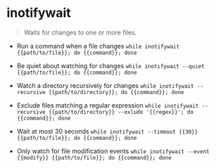 # inotifywait
> Waits for changes to one or more files.

- Run a command when a file changes
`while inotifywait {{path/to/file}}; do {{command}}; done`

- Be quiet about watching for changes
`while inotifywait --quiet {{path/to/file}}; do {{command}}; done`

- Watch a directory recursively for changes
`while inotifywait --recursive {{path/to/directory}}; do {{command}}; done`

- Exclude files matching a regular expression
`while inotifywait --recursive {{path/to/directory}} --exlude '{{regex}}'; do {{command}}; done`

- Wait at most 30 seconds
`while inotifywait --timeout {{30}} {{path/to/file}}; do {{command}}; done`

- Only watch for file modification events
`while inotifywait --event {{modify}} {{path/to/file}}; do {{command}}; done`
